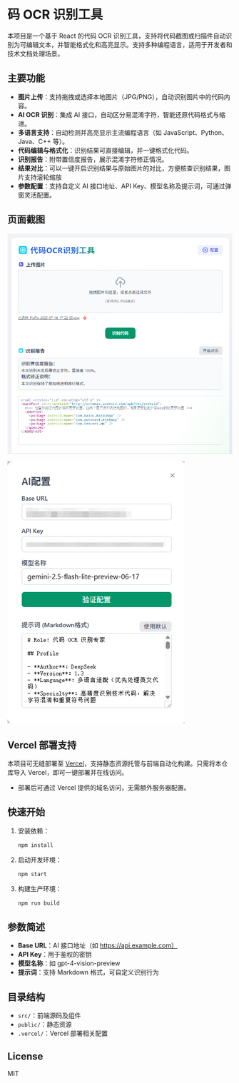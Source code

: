 # 码 OCR 识别工具

本项目是一个基于 React 的代码 OCR 识别工具，支持将代码截图或扫描件自动识别为可编辑文本，并智能格式化和高亮显示。支持多种编程语言，适用于开发者和技术文档处理场景。

## 主要功能

- **图片上传**：支持拖拽或选择本地图片（JPG/PNG），自动识别图片中的代码内容。
- **AI OCR 识别**：集成 AI 接口，自动区分易混淆字符，智能还原代码格式与缩进。
- **多语言支持**：自动检测并高亮显示主流编程语言（如 JavaScript、Python、Java、C++ 等）。
- **代码编辑与格式化**：识别结果可直接编辑，并一键格式化代码。
- **识别报告**：附带置信度报告，展示混淆字符修正情况。
- **结果对比**：可以一键开启识别结果与原始图片的对比，方便核查识别结果，图片支持滚轮缩放
- **参数配置**：支持自定义 AI 接口地址、API Key、模型名称及提示词，可通过弹窗灵活配置。

## 页面截图

![1752542722593](image/README/1752542722593.png)

![1752542806035](image/README/1752542806035.png)

## Vercel 部署支持

本项目可无缝部署至 [Vercel](https://vercel.com/)，支持静态资源托管与前端自动化构建。只需将本仓库导入 Vercel，即可一键部署并在线访问。

- 部署后可通过 Vercel 提供的域名访问，无需额外服务器配置。

## 快速开始

1. 安装依赖：
   ```bash
   npm install
   ```
2. 启动开发环境：
   ```bash
   npm start
   ```
3. 构建生产环境：
   ```bash
   npm run build
   ```

## 参数简述

- **Base URL**：AI 接口地址（如 https://api.example.com）
- **API Key**：用于鉴权的密钥
- **模型名称**：如 gpt-4-vision-preview
- **提示词**：支持 Markdown 格式，可自定义识别行为

## 目录结构

- `src/`：前端源码及组件
- `public/`：静态资源
- `.vercel/`：Vercel 部署相关配置

## License

MIT
